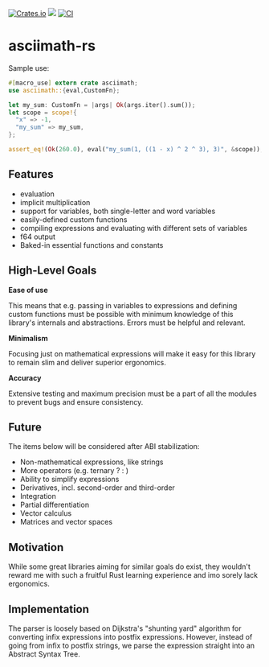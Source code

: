 
[![Crates.io](https://img.shields.io/crates/v/asciimath.svg)](https://crates.io/crates/asciimath)
[![](https://docs.rs/asciimath/badge.svg)](https://docs.rs/asciimath)
[![CI](https://circleci.com/gh/chmln/asciimath-rs.svg?style=svg)](https://circleci.com/gh/chmln/asciimath-rs)

# asciimath-rs

Sample use:
```rust
#[macro_use] extern crate asciimath;
use asciimath::{eval,CustomFn};

let my_sum: CustomFn = |args| Ok(args.iter().sum());
let scope = scope!{
  "x" => -1,
  "my_sum" => my_sum,
};

assert_eq!(Ok(260.0), eval("my_sum(1, ((1 - x) ^ 2 ^ 3), 3)", &scope));
```
## Features

- evaluation
- implicit multiplication
- support for variables, both single-letter and word variables
- easily-defined custom functions
- compiling expressions and evaluating with different sets of variables
- f64 output
- Baked-in essential functions and constants

## High-Level Goals

**Ease of use**

This means that e.g. passing in variables to expressions and defining custom functions must be possible with minimum knowledge of this library's internals and abstractions. Errors must be helpful and relevant.

**Minimalism**

Focusing just on mathematical expressions will make it easy for this library to remain slim and deliver superior ergonomics.

**Accuracy**

Extensive testing and maximum precision must be a part of all the modules to prevent bugs and ensure consistency.

## Future

The items below will be considered after ABI stabilization:

- Non-mathematical expressions, like strings
- More operators (e.g. ternary ? : )
- Ability to simplify expressions
- Derivatives, incl. second-order and third-order
- Integration
- Partial differentiation
- Vector calculus
- Matrices and vector spaces

## Motivation

While some great libraries aiming for similar goals do exist, they wouldn't reward me with such a fruitful Rust learning experience and imo sorely lack ergonomics.

## Implementation

The parser is loosely based on Dijkstra's "shunting yard" algorithm for converting infix expressions into postfix expressions. However, instead of going from infix to postfix strings, we parse the expression straight into an Abstract Syntax Tree. 
